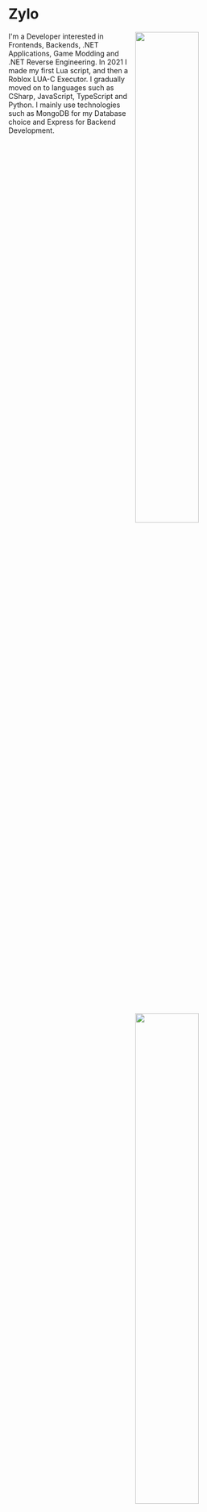 # Zylo

[<img align="right" width="50%" src="https://github-readme-stats.vercel.app/api?username=ZyloSG&theme=dark&hide_border=true&include_all_commits=false&count_private=true">](https://github-readme-stats.vercel.app/api?username=ZyloSG&theme=dark&hide_border=true&include_all_commits=false&count_private=true)

[<img align="right" width="50%" src="https://github-readme-streak-stats.herokuapp.com/?user=ZyloSG&theme=dark&hide_border=true">](https://github-readme-streak-stats.herokuapp.com/?user=ZyloSG&theme=dark&hide_border=true)

[<img align="right" width="50%" src="https://github-readme-stats.vercel.app/api/top-langs/?username=ZyloSG&theme=dark&hide_border=true&include_all_commits=false&count_private=true&layout=compact">](https://github-readme-stats.vercel.app/api/top-langs/?username=ZyloSG&theme=dark&hide_border=true&include_all_commits=false&count_private=true&layout=compact)

I'm a Developer interested in Frontends, Backends, .NET Applications, Game Modding and .NET Reverse Engineering. In 2021 I made my first Lua script, and then a Roblox LUA-C Executor. I gradually moved on to languages such as CSharp, JavaScript,
TypeScript and Python. I mainly use technologies such as MongoDB for my Database choice and Express for Backend Development.
